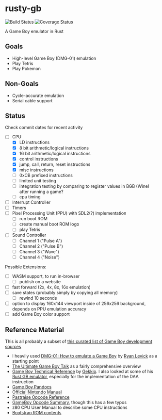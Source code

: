 # rusty-gb
[![Build Status](https://github.com/GarrettFechter/rusty-gb/actions/workflows/build.yml/badge.svg?branch=master)](https://github.com/GarrettFechter/rusty-gb/actions/workflows/build.yml)
[![Coverage Status](https://coveralls.io/repos/github/GarrettFechter/rusty-gb/badge.svg?kill_cache=pls)](https://coveralls.io/github/GarrettFechter/rusty-gb)

A Game Boy emulator in Rust

## Goals
* High-level Game Boy (DMG-01) emulation
* Play Tetris
* Play Pokemon

## Non-Goals
* Cycle-accurate emulation
* Serial cable support

## Status
Check commit dates for recent activity

- [ ] CPU
  - [x] LD instructions
  - [x] 8 bit arithmetic/logical instructions
  - [x] 16 bit arithmetic/logical instructions
  - [x] control instructions
  - [x] jump, call, return, reset instructions
  - [x] misc instructions
  - [ ] 0xCB prefixed instructions
  - [ ] limited unit testing
  - [ ] integration testing by comparing to register values in BGB (Wine) after running a game?
  - [ ] cpu timing
- [ ] Interrupt Controller
- [ ] Timers
- [ ] Pixel Processing Unit (PPU) with SDL2(?) implementation
  - [ ] run boot ROM
  - [ ] create manual boot ROM logo
  - [ ] play Tetris
- [ ] Sound Controller
  - [ ] Channel 1 ("Pulse A")
  - [ ] Channel 2 ("Pulse B")
  - [ ] Channel 3 ("Wave")
  - [ ] Channel 4 ("Noise")

Possible Extensions:
- [ ] WASM support, to run in-browser
  - [ ] publish on a website
- [ ] fast forward (2x, 4x, 8x, 16x emulation)
- [ ] save states (probably simply by copying all memory)
  - [ ] rewind 10 seconds
- [ ] option to display 160x144 viewport inside of 256x256 background, depends on PPU emulation accuracy
- [ ] add Game Boy color support

## Reference Material
This is all probably a subset of [this curated list of Game Boy development sources](https://gbdev.io/list.html)
* I heavily used [DMG-01: How to emulate a Game Boy](https://blog.ryanlevick.com/DMG-01/public/book/) by [Ryan Levick](https://github.com/rylev) as a starting point
* [The Ultimate Game Boy Talk](https://youtu.be/HyzD8pNlpwI) as a fairly comprehensive overview
* [Game Boy Technical Reference](https://gekkio.fi/files/gb-docs/gbctr.pdf) by [Gekkio](https://github.com/Gekkio). I also looked at some of his [Rust GB emulator](https://github.com/Gekkio/mooneye-gb), especially for the implementation of the DAA instruction
* [Game Boy Pandocs](https://gbdev.io/pandocs/)
* [Official Nintendo Manual](https://ia803208.us.archive.org/9/items/GameBoyProgManVer1.1/GameBoyProgManVer1.1.pdf)
* [Pastraise Opcode Reference](https://www.pastraiser.com/cpu/gameboy/gameboy_opcodes.html)
* [GameBoy Opcode Summary](http://www.devrs.com/gb/files/opcodes.html), though this has a few typos
* z80 CPU User Manual to describe some CPU instructions
* [Bootstrap ROM contents](https://gbdev.gg8.se/wiki/articles/Gameboy_Bootstrap_ROM)
